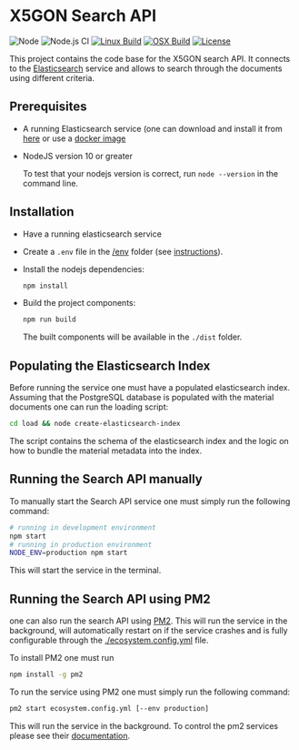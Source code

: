 # X5GON Search API

![Node][programming-language]
![Node.js CI][github-action]
[![Linux Build][linux-build]][linux-build-status]
[![OSX Build][osx-build]][osx-build-status]
[![License][license]][license-link]

This project contains the code base for the X5GON search API. It connects to the [Elasticsearch][elasticsearch]
service and allows to search through the documents using different criteria.


## Prerequisites
- A running Elasticsearch service (one can download and install it from [here][elasticsearch-download] 
  or use a [docker image][elasticsearch-docker]
- NodeJS version 10 or greater

  To test that your nodejs version is correct, run `node --version` in the command line.


## Installation

- Have a running elasticsearch service

- Create a `.env` file in the [/env](./env) folder (see [instructions](./env)).

- Install the nodejs dependencies:

    ```bash
    npm install
    ```
    
- Build the project components:
    
    ```bash
    npm run build
    ```
    
  The built components will be available in the `./dist` folder.


## Populating the Elasticsearch Index

Before running the service one must have a populated elasticsearch index. Assuming that the PostgreSQL 
database is populated with the material documents one can run the loading script:

```bash
cd load && node create-elasticsearch-index
```

The script contains the schema of the elasticsearch index and the logic on how to bundle the material
metadata into the index.


## Running the Search API manually

To manually start the Search API service one must simply run the following command:

```bash
# running in development environment
npm start
# running in production environment
NODE_ENV=production npm start
```

This will start the service in the terminal.

## Running the Search API using PM2

one can also run the search API using [PM2](https://pm2.keymetrics.io/). This will run the service
in the background, will automatically restart on if the service crashes and is fully configurable 
through the [./ecosystem.config.yml](./ecosystem.config.yml) file.

To install PM2 one must run

```bash
npm install -g pm2
```

To run the service using PM2 one must simply run the following command:

```bash
pm2 start ecosystem.config.yml [--env production]
```

This will run the service in the background. To control the pm2 services please see
their [documentation](https://pm2.keymetrics.io/docs/usage/quick-start/).



[programming-language]: https://img.shields.io/badge/node-%3E%3D%2010.0.0-green.svg
[github-action]: https://github.com/X5GON/search-api/workflows/Node.js%20CI/badge.svg
[linux-build]: https://img.shields.io/travis/X5GON/search-api/master.svg?label=linux
[linux-build-status]: https://travis-ci.org/X5GON/search-api
[osx-build]: https://img.shields.io/travis/X5GON/search-api/master.svg?label=mac
[osx-build-status]: https://travis-ci.org/X5GON/search-api
[license]: https://img.shields.io/badge/License-BSD%202--Clause-green.svg
[license-link]: https://opensource.org/licenses/BSD-2-Clause

[elasticsearch]: https://www.elastic.co/guide/en/elasticsearch/reference/current/index.html
[elasticsearch-download]: https://www.elastic.co/downloads/elasticsearch
[elasticsearch-docker]: https://hub.docker.com/_/elasticsearch

